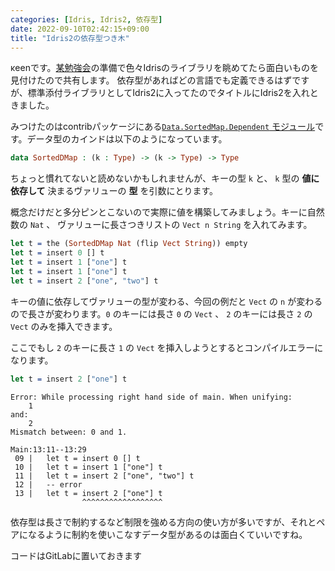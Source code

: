 ```yaml
---
categories: [Idris, Idris2, 依存型]
date: 2022-09-10T02:42:15+09:00
title: "Idris2の依存型つき木"
---
```

κeenです。[某勉強会](https://opt.connpass.com/event/255865/)の準備で色々Idrisのライブラリを眺めてたら面白いものを見付けたので共有します。
依存型があればどの言語でも定義できるはずですが、標準添付ライブラリとしてIdris2に入ってたのでタイトルにIdris2を入れときました。

<!--more-->

みつけたのはcontribパッケージにある[`Data.SortedMap.Dependent` モジュール](https://www.idris-lang.org/docs/idris2/current/contrib_docs/docs/Data.SortedMap.Dependent.html)です。データ型のカインドは以下のようになっています。

```idris
data SortedDMap : (k : Type) -> (k -> Type) -> Type
```

ちょっと慣れてないと読めないかもしれませんが、キーの型 `k` と、 `k` 型の **値に依存して** 決まるヴァリューの **型** を引数にとります。

概念だけだと多分ピンとこないので実際に値を構築してみましょう。キーに自然数の `Nat` 、 ヴァリューに長さつきリストの `Vect n String` を入れてみます。

```idris
let t = the (SortedDMap Nat (flip Vect String)) empty
let t = insert 0 [] t
let t = insert 1 ["one"] t
let t = insert 1 ["one"] t
let t = insert 2 ["one", "two"] t
```

キーの値に依存してヴァリューの型が変わる、今回の例だと `Vect` の `n` が変わるので長さが変わります。`0` のキーには長さ `0` の `Vect` 、 `2` のキーには長さ `2` の `Vect` のみを挿入できます。

ここでもし `2` のキーに長さ `1` の `Vect` を挿入しようとするとコンパイルエラーになります。

```idris
let t = insert 2 ["one"] t
```


```text
Error: While processing right hand side of main. When unifying:
    1
and:
    2
Mismatch between: 0 and 1.

Main:13:11--13:29
 09 |   let t = insert 0 [] t
 10 |   let t = insert 1 ["one"] t
 11 |   let t = insert 2 ["one", "two"] t
 12 |   -- error
 13 |   let t = insert 2 ["one"] t
                ^^^^^^^^^^^^^^^^^^
```

依存型は長さで制約するなど制限を強める方向の使い方が多いですが、それとペアになるように制約を使いこなすデータ型があるのは面白くていいですね。

コードはGitLabに置いておきます
<script src="https://gitlab.com/-/snippets/2405944.js"></script>
